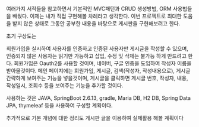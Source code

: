 여러가지 서적들을 참고하면서 기본적인 MVC패턴과 CRUD 생성방법, ORM 사용법들을 배웠다. 이제는 내가 직접 구현해볼 차례라고 생각한다.
이번 프로젝트로 최대한 도움을 받지 않은 상태로 그동안 공부한 내용을 바탕으로 게시판을 구현해보려고 한다.

초기 구상도는

회원가입을 실시하여 사용자를 인증하고 인증된 사용자만 게시글을 작성할 수 있으며, 인증되지 않은 사용자는 읽기만 가능하고 삽입, 수정 및 삭제는 불가능 하게 만드려고 한다.
회원가입은 Oauth2를 사용할 것이며, 네이버, 구글 인증을 도입하여 작성자 이름을 받아올것이다.
메인 페이지에는 회원가입, 게시글, 검색(작성자, 작성내용으로), 게시글 간략하게 보여주는 기능을 넣을것이며,
게시글을 클릭하면 게시글 번호, 작성자, 내용, 작성일시, 조회수 등을 보여주는 기능을 추가할 것이다.

사용하는 것은
JAVA, SpringBoot 2.6.13, gradle, Maria DB, H2 DB, Spring Data JPA, thymeleaf 등을 사용하여 구성할 계획이다.

추가적으로 기본 개념에 대한 정리도 게시판 글을 이용하여 실제활용 해볼 계획이다
